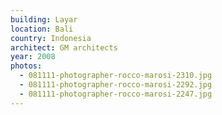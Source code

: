 ```yaml
---
building: Layar
location: Bali
country: Indonesia
architect: GM architects
year: 2008
photos:
  - 081111-photographer-rocco-marosi-2310.jpg
  - 081111-photographer-rocco-marosi-2292.jpg
  - 081111-photographer-rocco-marosi-2247.jpg
---
```


